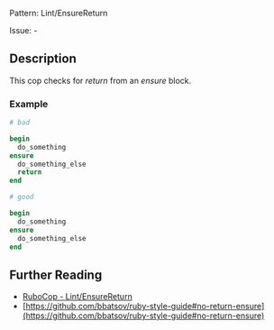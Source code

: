 Pattern: Lint/EnsureReturn

Issue: -

## Description

This cop checks for *return* from an *ensure* block.

### Example

```ruby
# bad

begin
  do_something
ensure
  do_something_else
  return
end
```
```ruby
# good

begin
  do_something
ensure
  do_something_else
end
```

## Further Reading

* [RuboCop - Lint/EnsureReturn](https://rubocop.readthedocs.io/en/latest/cops_lint/#lintensurereturn)
* [https://github.com/bbatsov/ruby-style-guide#no-return-ensure](https://github.com/bbatsov/ruby-style-guide#no-return-ensure)
